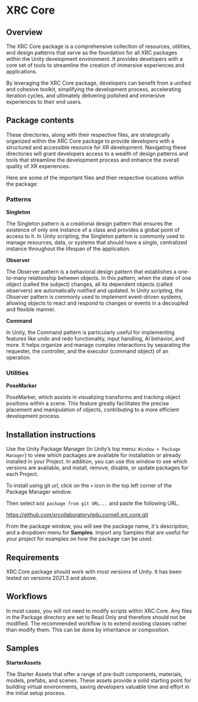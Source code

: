# XRC Core

## Overview

<!--  Provide a brief, high-level explanation of the package.-->
The XRC Core package is a comprehensive collection of resources, utilities, and design patterns that serve as the foundation for all XRC packages within the Unity development environment. It provides developers with a core set of tools to streamline the creation of immersive experiences and applications.

By leveraging the XRC Core package, developers can benefit from a unified and cohesive toolkit, simplifying the development process, accelerating iteration cycles, and ultimately delivering polished and immersive experiences to their end users.

## Package contents	
<!--  Include the location of important files you want the user to know about. For example, if this is a sample package containing textures, models, and materials separated by sample group, you might want to provide the folder location of each group.-->

These directories, along with their respective files, are strategically organized within the XRC Core package to provide developers with a structured and accessible resource for XR development. Navigating these directories will grant developers access to a wealth of design patterns and tools that streamline the development process and enhance the overall quality of XR experiences.


Here are some of the important files and their respective locations within the package:


### Patterns


**Singleton**

The Singleton pattern is a creational design pattern that ensures the existence of only one instance of a class and provides a global point of access to it. In Unity scripting, the Singleton pattern is commonly used to manage resources, data, or systems that should have a single, centralized instance throughout the lifespan of the application.


**Observer**

The Observer pattern is a behavioral design pattern that establishes a one-to-many relationship between objects. In this pattern, when the state of one object (called the subject) changes, all its dependent objects (called observers) are automatically notified and updated. In Unity scripting, the Observer pattern is commonly used to implement event-driven systems, allowing objects to react and respond to changes or events in a decoupled and flexible manner.

**Command**

In Unity, the Command pattern is particularly useful for implementing features like undo and redo functionality, input handling, AI behavior, and more. It helps organize and manage complex interactions by separating the requester, the controller, and the executor (command object) of an operation.


### Utilities

**PoseMarker**

PoseMarker, which assists in visualizing transforms and tracking object positions within a scene. This feature greatly facilitates the precise placement and manipulation of objects, contributing to a more efficient development process.


<!-- 
Furthermore, the package incorporates essential math classes that enable complex calculations and operations commonly required in virtual reality and augmented reality applications. These math classes encompass vector and quaternion math, projective geometry, meshes, and other useful scripts, empowering developers to implement advanced visual and spatial computations effortlessly.



Runtime - Patterns: This directory houses a comprehensive collection of game design patterns commonly employed in XR development. These patterns serve as reusable templates and methodologies that enhance code organization, maintainability, and extensibility. Developers can find a variety of patterns, such as the Singleton pattern, Observer pattern, State pattern, and more, within this directory.

Runtime - Patterns - Command: Within the Patterns directory, the Command subdirectory specifically focuses on the Command pattern. The Command pattern is particularly useful for implementing Undo/Redo command operations. By encapsulating actions or operations into separate command objects, developers can easily track and execute these commands, enabling efficient undo and redo functionality in their XR applications. -->



## Installation instructions
<!--  You can point to the official Package Manager installation instructions, but if you have any special installation requirements, such as installing samples, add them here. -->

Use the Unity Package Manager (in Unity’s top menu: 
`Window > Package Manager`) to view which packages are available for installation or already installed in your Project. In addition, you can use this window to see which versions are available, and install, remove, disable, or update packages for each Project.

To install using git url, click on the `+` icon in the top left corner of the Package Manager window. 

Then select `Add package from git URL...` and paste the following URL. 

https://github.com/xrcollaboratory/edu.cornell.xrc.core.git

From the package window, you will see the package name, it's description, and a dropdown menu for **Samples**. Import any Samples that are useful for your project for examples on how the package can be used. 



## Requirements	
<!-- This is a good place to add hardware or software requirements, including which versions of the Unity Editor this package is compatible with. -->

XRC.Core package should work with most versions of Unity. It has been tested on versions 2021.3 and above. 

<!-- 
## Limitations	
If your package has any known limitations, you can list them here. If not, or if the limitations are trivial, exclude this section.
-->


## Workflows	
<!-- Include a list of steps that the user can easily follow that demonstrates how to use the feature. You can include screenshots to help describe how to use the feature. -->

In most cases, you will not need to modify scripts within XRC.Core. Any files in the Package directory are set to Read Only and therefore should not be modified. The recommended workflow is to extend existing classes rather than modify them. This can be done by inheritance or composition. 

<!-- ## Advanced topics
This is where you can provide detailed information about what you are providing to users. This is ideal if you don’t want to overwhelm the user with too much information up front. 

## Reference
<!-- If you have a user interface with a lot of properties, you can provide the details in a reference section. Using tables is a good way to provide quick access to specific property descriptions. -->

## Samples
<!-- For packages that include sample files, you can include detailed information on how the user can use these sample files in their projects and scenes.-->

**StarterAssets**

The Starter Assets that offer a range of pre-built components, materials, models, prefabs, and scenes. These assets provide a solid starting point for building virtual environments, saving developers valuable time and effort in the initial setup process.

<!--
## Tutorials
If you want to provide walkthroughs for complicated procedures, you can also add them here. Use step-by-step instructions and include images if they can help the user understand.
-->